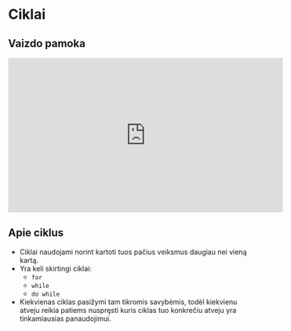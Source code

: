 # Ciklai

## Vaizdo pamoka

<iframe width="560" height="315" src="https://www.youtube.com/embed/V3Pang6MgOs?start=6210&end=6360" title="YouTube video player" frameborder="0" allow="accelerometer; autoplay; clipboard-write; encrypted-media; gyroscope; picture-in-picture" allowfullscreen></iframe>

## Apie ciklus

- Ciklai naudojami norint kartoti tuos pačius veiksmus daugiau nei vieną kartą.
- Yra keli skirtingi ciklai:
  - `for`
  - `while`
  - `do while`
- Kiekvienas ciklas pasižymi tam tikromis savybėmis, todėl kiekvienu atveju reikia patiems nuspręsti kuris ciklas tuo konkrečiu atveju yra tinkamiausias panaudojimui.
